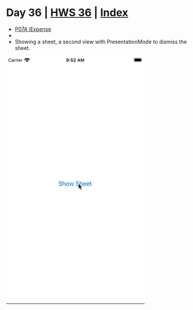 # Day 36 | [HWS 36](https://www.hackingwithswift.com/100/swiftui/36) | [Index](https://github.com/JulesMoorhouse/100DaysOfSwiftUI/blob/main/README.md)

- [P07A iExpense](https://github.com/JulesMoorhouse/100DaysOfSwiftUI/blob/main/P07A%20iExpense/P07A%20iExpense/ContentView.swift)
- 
- Showing a sheet, a second view with PresentationMode to dismiss the sheet.
  
<img src="../Images/day36a.gif">
